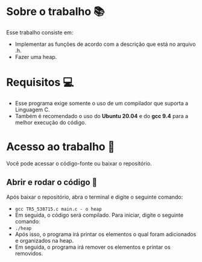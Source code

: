 # Sobre o trabalho 📚
Esse trabalho consiste em:
- Implementar as funções de acordo com a descrição que está no arquivo .h.
- Fazer uma heap.
# Requisitos 💻
- Esse programa exige somente o uso de um compilador que suporta a Linguagem C.
- Também é recomendado o uso do **Ubuntu 20.04** e do **gcc 9.4** para a melhor execução do código.
# Acesso ao trabalho 📒
Você pode acessar o código-fonte ou baixar o repositório.
## Abrir e rodar o código 🔨
Após baixar o repositório, abra o terminal e digite o seguinte comando:
- `gcc TR5_538715.c main.c - o heap`
- Em seguida, o código será compilado. Para iniciar, digite o seguinte comando:
- `./heap`
- Após isso, o programa irá printar os elementos o qual foram adicionados e organizados na heap. 
- Em seguida, o programa irá remover os elementos e printar os removidos.
